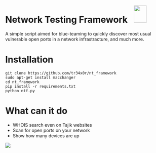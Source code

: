 # Network Testing Framework &nbsp; <img src="https://cdn-icons-png.flaticon.com/512/2123/2123959.png" height="55" width="40">
A simple script aimed for blue-teaming to quickly discover most usual vulnerable open ports in a network infrastracture, and much more. 

# Installation

```
git clone https://github.com/tr34x0r/nt_framework
sudo apt-get install macchanger
cd nt_framework
pip install -r requirements.txt
python ntf.py
```
# What can it do
<ul>
  <li>WHOIS search even on Tajik websites</li>
  <li>Scan for open ports on your network</li>
  <li>Show how many devices are up</li>
</ul>

<kbd> 
  <img src="https://user-images.githubusercontent.com/124523839/218281812-98128200-9767-42d5-b981-ea7938699b3e.PNG">
</kbd>

